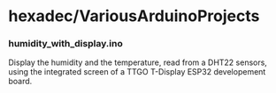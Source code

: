 # hexadec/VariousArduinoProjects

### humidity_with_display.ino

Display the humidity and the temperature, read from a DHT22 sensors, using the integrated screen of a TTGO T-Display ESP32 developement board.

